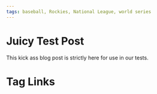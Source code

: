 ```yaml
---
tags: baseball, Rockies, National League, world series
---
```

# Juicy Test Post

This kick ass blog post is strictly here for use in our tests.

# Tag Links
